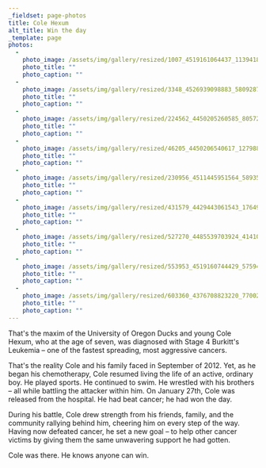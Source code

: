 ```yaml
---
_fieldset: page-photos
title: Cole Hexum
alt_title: Win the day
_template: page
photos:
  - 
    photo_image: /assets/img/gallery/resized/1007_4519161064437_1139418321_n.jpg
    photo_title: ""
    photo_caption: ""
  - 
    photo_image: /assets/img/gallery/resized/3348_4526939098883_580928719_n.jpg
    photo_title: ""
    photo_caption: ""
  - 
    photo_image: /assets/img/gallery/resized/224562_4450205260585_80572500_n-1.jpg
    photo_title: ""
    photo_caption: ""
  - 
    photo_image: /assets/img/gallery/resized/46205_4450206540617_1279882279_n.jpg
    photo_title: ""
    photo_caption: ""
  - 
    photo_image: /assets/img/gallery/resized/230956_4511445951564_589353092_n.jpg
    photo_title: ""
    photo_caption: ""
  - 
    photo_image: /assets/img/gallery/resized/431579_4429443061543_1764910965_n.jpg
    photo_title: ""
    photo_caption: ""
  - 
    photo_image: /assets/img/gallery/resized/527270_4485539703924_414105636_n.jpg
    photo_title: ""
    photo_caption: ""
  - 
    photo_image: /assets/img/gallery/resized/553953_4519160744429_575945593_n.jpg
    photo_title: ""
    photo_caption: ""
  - 
    photo_image: /assets/img/gallery/resized/603360_4376708823220_770029939_n.jpg
    photo_title: ""
    photo_caption: ""
---
```

<p>That's the maxim of the University of Oregon Ducks and young Cole Hexum, who at the age of seven, was diagnosed with Stage 4 Burkitt's Leukemia – one of the fastest spreading, most aggressive cancers.<br></p><p>That's the reality Cole and his family faced in September of 2012. Yet, as he began his chemotherapy, Cole resumed living the life of an active, ordinary boy. He played sports. He continued to swim. He wrestled with his brothers – all while battling the attacker within him. On January 27th, Cole was released from the hospital. He had beat cancer; he had won the day.</p><p>During his battle, Cole drew strength from his friends, family, and the community rallying behind him, cheering him on every step of the way. Having now defeated cancer, he set a new goal – to help other cancer victims by giving them the same unwavering support he had gotten.</p><p>Cole was there. He knows anyone can win.</p>